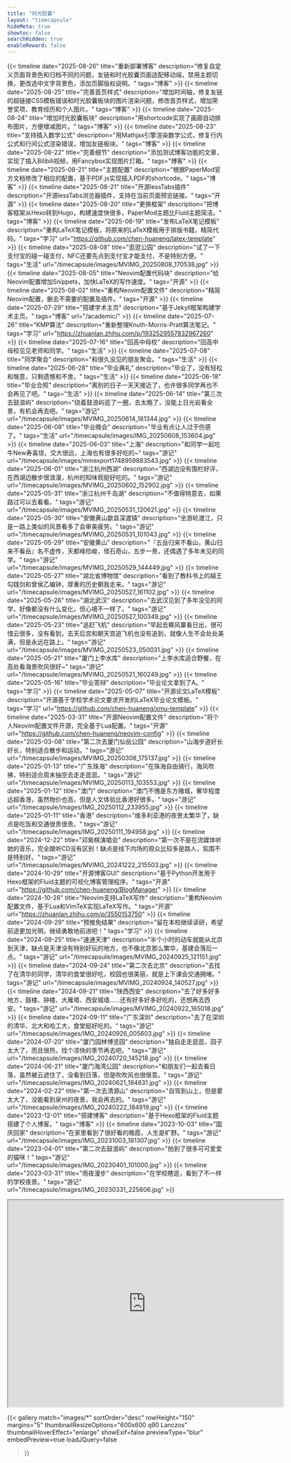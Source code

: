```yaml
---
title: "时光胶囊"
layout: "timecapsule"
hideMeta: true
showtoc: false
searchHidden: true
enableReward: false
---
```


{{< timeline date="2025-08-26" title="重新部署博客" description="修复自定义页面背景色和归档不同的问题，友链和时光胶囊页面适配移动端，禁用主题切换，更改选中文字背景色，添加页脚版权说明。" tags="博客" >}}
{{< timeline date="2025-08-25" title="完善首页样式" description="增加时间轴，修复友链的超链接CSS模板错误和时光胶囊板块的图片渲染问题，修改首页样式，增加荣誉奖项、教育经历和个人图片。" tags="博客" >}}
{{< timeline date="2025-08-24" title="增加时光胶囊板块" description="用shortcode实现了画廊自动排布图片，方便增减图片。" tags="博客" >}}
{{< timeline date="2025-08-23" title="支持插入数学公式" description="用Mathjax引擎渲染数学公式，修复行内公式和行间公式渲染错误，增加友链板块。" tags="博客" >}}
{{< timeline date="2025-08-22" title="完善细节" description="添加测试博客功能的文章，实现了插入Bilibili视频，用Fancybox实现图片灯箱。" tags="博客" >}}
{{< timeline date="2025-08-21" title="主题配置" description="根据PaperMod官方文档修改了相应的配置，基于PDF.js实现插入PDF的shortcode。" tags="博客" >}}
{{< timeline date="2025-08-21" title="开源lessTabs插件" description="开源lessTabs浏览器插件，支持在当前页面预览链接。" tags="开源" >}}
{{< timeline date="2025-08-20" title="更换框架" description="把博客框架从Hexo转到Hugo，构建速度快很多，PaperMod主题比Fluid主题简洁。" tags="博客" >}}
{{< timeline date="2025-08-19" title="发布LaTeX笔记模板" description="重构LaTeX笔记模板，将原来的LaTeX模板用于排版书籍，精简代码。" tags="学习" url="https://github.com/chen-huaneng/latex-template" >}}
{{< timeline date="2025-08-08" title="逛逛公园" description="试了一下支付宝的碰一碰支付，NFC还要先点到支付宝才能支付，不是特别方便。" tags="生活" url="/timecapsule/images/MVIMG_20250808_170538.jpg" >}}
{{< timeline date="2025-08-05" title="Neovim配置代码块" description="给Neovim配置增加Snippets，加快LaTeX的写作速度。" tags="开源" >}}
{{< timeline date="2025-08-02" title="重构Neovim配置文件" description="精简Neovim配置，删去不需要的配置及插件。" tags="开源" >}}
{{< timeline date="2025-07-29" title="搭建学术主页" description="基于Jekyll框架构建学术主页。" tags="博客" url="/academic/" >}}
{{< timeline date="2025-07-26" title="KMP算法" description="重新整理Knuth-Morris-Pratt算法笔记。" tags="学习" url="https://zhuanlan.zhihu.com/p/1932529557832967260" >}}
{{< timeline date="2025-07-16" title="回高中母校" description="回高中母校见见老师和同学。" tags="生活" >}}
{{< timeline date="2025-07-08" title="同学聚会" description="和很久没见的朋友聚会。" tags="生活" >}}
{{< timeline date="2025-06-28" title="毕业典礼" description="毕业了，没有轻松和惬意，只剩遗憾和不舍。" tags="生活" >}}
{{< timeline date="2025-06-18" title="毕业合照" description="离别的日子一天天接近了，也许很多同学再也不会再见了吧。" tags="生活" >}}
{{< timeline date="2025-06-14" title="第三次去鼓浪屿" description="绕着鼓浪屿逛了一圈，去太晚了，没能上日光岩看全景，有机会再去吧。" tags="游记" url="/timecapsule/images/MVIMG_20250614_181344.jpg" >}}
{{< timeline date="2025-06-08" title="毕业晚会" description="毕业有点让人过于伤感了。" tags="生活" url="/timecapsule/images/IMG_20250608_153604.jpg" >}}
{{< timeline date="2025-06-03" title="上海" description="和同学一起吃牛New寿喜烧，交大很远，上海也有很多好吃的~" tags="游记" url="/timecapsule/images/mmexport1748959883543.jpg" >}}
{{< timeline date="2025-06-01" title="浙江杭州西湖" description="西湖边没有围栏好评，在西湖边散步很浪漫，杭州的知味观挺好吃的。" tags="游记" url="/timecapsule/images/MVIMG_20250602_152902.jpg" >}}
{{< timeline date="2025-05-31" title="浙江杭州千岛湖" description="不值得特意去，如果路过可以去看看。" tags="游记" url="/timecapsule/images/MVIMG_20250531_120621.jpg" >}}
{{< timeline date="2025-05-30" title="安徽黄山歙县深渡镇" description="坐游轮渡江，只是一路上类似的风景看多了会审美疲劳。" tags="游记" url="/timecapsule/images/MVIMG_20250531_101043.jpg" >}}
{{< timeline date="2025-05-29" title="安徽黄山" description="『五岳归来不看山，黄山归来不看岳』名不虚传，天都峰险峻，怪石奇山，五步一景，还偶遇了多年未见的同学。" tags="游记" url="/timecapsule/images/MVIMG_20250529_144449.jpg" >}}
{{< timeline date="2025-05-27" title="湖北省博物馆" description="看到了教科书上的越王勾践剑和曾侯乙编钟，厚重的历史朝我走来。" tags="游记" url="/timecapsule/images/MVIMG_20250527_161102.jpg" >}}
{{< timeline date="2025-05-26" title="湖北武汉" description="去武汉见到了多年没见的同学，好像都没有什么变化，但心境不一样了。" tags="游记" url="/timecapsule/images/MVIMG_20250527_100349.jpg" >}}
{{< timeline date="2025-05-23" title="追赶飞机" description="早起去椰风寨看日出，很可惜云很多，没有看到，去天后宫和朝天宫追飞机也没有追到，就像人生不会处处美满，但是永远在路上。" tags="游记" url="/timecapsule/images/MVIMG_20250523_050031.jpg" >}}
{{< timeline date="2025-05-21" title="厦门上李水库" description="上李水库适合野餐，在高处看海景吹风很好~" tags="游记" url="/timecapsule/images/MVIMG_20250521_160249.jpg" >}}
{{< timeline date="2025-05-16" title="毕业答辩" description="毕业论文拿到了A。" tags="学习" >}}
{{< timeline date="2025-05-07" title="开源论文LaTeX模板" description="开源基于学校学术论文要求开发的LaTeX毕业论文模板。" tags="学习" url="https://github.com/chen-huaneng/xmu-template" >}}
{{< timeline date="2025-03-31" title="开源Neovim配置文件" description="将个人Neovim配置文件开源，完全基于Lua配置。" tags="开源" url="https://github.com/chen-huaneng/neovim-config" >}}
{{< timeline date="2025-03-08" title="第二次去厦门仙岳公园" description="山海步道好长好长，特别适合散步和运动。" tags="游记" url="/timecapsule/images/MVIMG_20250308_175137.jpg" >}}
{{< timeline date="2025-01-13" title="广东珠海" description="在珠海自由骑行，海风吹拂，特别适合周末抽空去走走逛逛。" tags="游记" url="/timecapsule/images/MVIMG_20250113_103553.jpg" >}}
{{< timeline date="2025-01-12" title="澳门" description="澳门不愧是东方赌城，奢华程度远超香港，虽然物价也高，但是人文体验比香港好很多。" tags="游记" url="/timecapsule/images/IMG_20250112_233955.jpg" >}}
{{< timeline date="2025-01-11" title="香港" description="维多利亚港的夜景太繁华了，缺点是吃饭和交通很贵很贵。" tags="游记" url="/timecapsule/images/IMG_20250111_194958.jpg" >}}
{{< timeline date="2024-12-22" title="邓紫棋演唱会" description="第一次不是在流媒体听她的音乐，完全跟听CD没有区别！缺点是线下内场的观众比较多是路人，氛围不是特别好。" tags="游记" url="/timecapsule/images/MVIMG_20241222_215503.jpg" >}}
{{< timeline date="2024-10-29" title="开源博客GUI" description="基于Python开发用于Hexo框架的Fluid主题的可视化博客管理程序。" tags="开源" url="https://github.com/chen-huaneng/BlogManager" >}}
{{< timeline date="2024-10-28" title="Neovim支持LaTeX写作" description="重构Neovim配置文件，基于Lua和VimTeX实现LaTeX写作。" tags="开源" url="https://zhuanlan.zhihu.com/p/3550153750" >}}
{{< timeline date="2024-09-29" title="预推免结果" description="留在本校继续读研，希望前途更加光明，继续勇敢地前进吧！" tags="学习" >}}
{{< timeline date="2024-09-25" title="速通天津" description="半个小时的动车就能从北京到天津，缺点是天津没有特别好玩的地方，也不像北京那么繁华，基建会落后一点。" tags="游记" url="/timecapsule/images/MVIMG_20240925_121151.jpg" >}}
{{< timeline date="2024-09-24" title="第二次去北京" description="去找了在清华的同学，清华的食堂很好吃，校园也很美丽，就是上下课会交通拥堵。" tags="游记" url="/timecapsule/images/MVIMG_20240924_140527.jpg" >}}
{{< timeline date="2024-09-21" title="陕西西安" description="去了好多好多地方，鼓楼、钟楼、大雁塔、西安城墙……还有好多好多好吃的，还想再去西安。" tags="游记" url="/timecapsule/images/MVIMG_20240922_165018.jpg" >}}
{{< timeline date="2024-09-11" title="广东深圳" description="去了在深圳的清华、北大和哈工大，食堂挺好吃的。" tags="游记" url="/timecapsule/images/IMG_20240926_005603.jpg" >}}
{{< timeline date="2024-07-20" title="厦门园林博览园" description="独自走走逛逛，园子太大了，而且很热，找个凉快的季节再去吧。" tags="游记" url="/timecapsule/images/IMG_20240720_145218.jpg" >}}
{{< timeline date="2024-06-21" title="厦门海湾公园" description="和朋友们一起去看日落，虽然被云遮住了，没看到日落，但是吹吹风也很惬意。" tags="游记" url="/timecapsule/images/IMG_20240621_184631.jpg" >}}
{{< timeline date="2024-02-22" title="第一次去清源山" description="自驾到山上，但是雾太大了，没能看到泉州的夜景，我会再去的。" tags="游记" url="/timecapsule/images/IMG_20240222_184919.jpg" >}}
{{< timeline date="2023-12-01" title="搭建博客" description="基于Hexo框架的Fluid主题搭建了个人博客。" tags="博客" >}}
{{< timeline date="2023-10-03" title="国庆回家" description="在家里看到了很好看的晚霞，人生是旷野。" tags="游记" url="/timecapsule/images/IMG_20231003_181307.jpg" >}}
{{< timeline date="2023-04-01" title="第二次去鼓浪屿" description="拍到了很多可可爱爱的猫咪！" tags="游记" url="/timecapsule/images/IMG_20230401_101000.jpg" >}}
{{< timeline date="2023-03-31" title="雨夜漫步" description="在学校瞎逛，看到了不一样的学校夜景。" tags="游记" url="/timecapsule/images/IMG_20230331_225806.jpg" >}}

<iframe src="https://www.google.com/maps/d/embed?mid=12IwXT4pvmz44lTmj4xbiYjzpUuKxR-Y&ehbc=2E312F&noprof=1" width="640" height="480"></iframe>

{{< gallery 
match="images/*" 
sortOrder="desc" 
rowHeight="150" 
margins="5" 
thumbnailResizeOptions="600x600 q90 Lanczos" 
thumbnailHoverEffect="enlarge"
showExif=false 
previewType="blur" 
embedPreview=true 
loadJQuery=false 
>}}